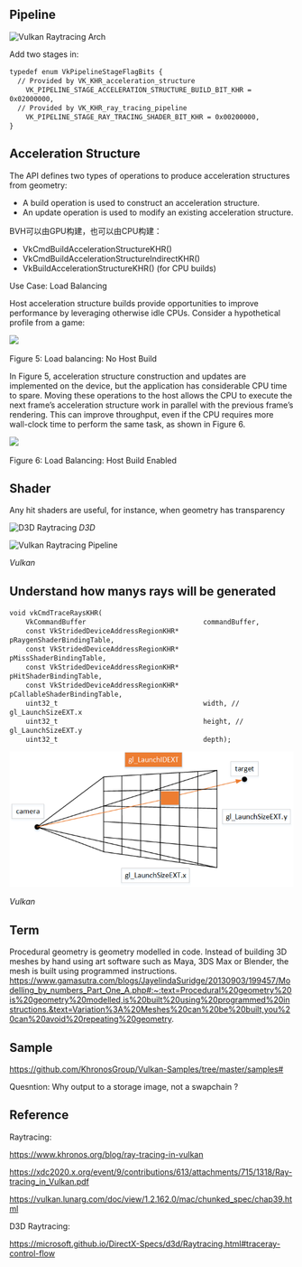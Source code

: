 ## Pipeline
![Vulkan Raytracing Arch](https://www.khronos.org/assets/uploads/blogs/2020-blog-ray-tracing-in-vulkan-figure-7.jpg)

Add two stages in:
```
typedef enum VkPipelineStageFlagBits {
  // Provided by VK_KHR_acceleration_structure
    VK_PIPELINE_STAGE_ACCELERATION_STRUCTURE_BUILD_BIT_KHR = 0x02000000,
  // Provided by VK_KHR_ray_tracing_pipeline
    VK_PIPELINE_STAGE_RAY_TRACING_SHADER_BIT_KHR = 0x00200000,
}
```


## Acceleration Structure

The API defines two types of operations to produce acceleration structures from geometry:

- A build operation is used to construct an acceleration structure.
- An update operation is used to modify an existing acceleration structure.

BVH可以由GPU构建，也可以由CPU构建：
- VkCmdBuildAccelerationStructureKHR()
- VkCmdBuildAccelerationStructureIndirectKHR()
- VkBuildAccelerationStructureKHR() (for CPU builds)


Use Case: Load Balancing

Host acceleration structure builds provide opportunities to improve performance by leveraging otherwise idle CPUs. Consider a hypothetical profile from a game:

![](https://www.khronos.org/assets/uploads/blogs/2020-blog-ray-tracing-in-vulkan-figure-5.png)

Figure 5: Load balancing: No Host Build

In Figure 5, acceleration structure construction and updates are implemented on the device, but the application has considerable CPU time to spare. Moving these operations to the host allows the CPU to execute the next frame’s acceleration structure work in parallel with the previous frame’s rendering. This can improve throughput, even if the CPU requires more wall-clock time to perform the same task, as shown in Figure 6.

![](https://www.khronos.org/assets/uploads/blogs/2020-blog-ray-tracing-in-vulkan-figure-6.png)

Figure 6: Load Balancing: Host Build Enabled

## Shader

Any hit shaders are useful, for instance, when geometry has transparency

![D3D Raytracing](https://microsoft.github.io/DirectX-Specs/d3d/images/raytracing/traceRayControlFlow.png)
*D3D*


![Vulkan Raytracing Pipeline](https://www.khronos.org/assets/uploads/blogs/2020-blog-raytracing-img-08_1.png)

*Vulkan*


## Understand how manys rays will be generated

```
void vkCmdTraceRaysKHR(
    VkCommandBuffer                             commandBuffer,
    const VkStridedDeviceAddressRegionKHR*      pRaygenShaderBindingTable,
    const VkStridedDeviceAddressRegionKHR*      pMissShaderBindingTable,
    const VkStridedDeviceAddressRegionKHR*      pHitShaderBindingTable,
    const VkStridedDeviceAddressRegionKHR*      pCallableShaderBindingTable,
    uint32_t                                    width, // gl_LaunchSizeEXT.x
    uint32_t                                    height, // gl_LaunchSizeEXT.y
    uint32_t                                    depth);
```

![Ray Gen](raygen.png)

*Vulkan*


## Term
Procedural geometry is geometry modelled in code. Instead of building 3D meshes by hand using art software such as Maya, 3DS Max or Blender, the mesh is built using programmed instructions.
https://www.gamasutra.com/blogs/JayelindaSuridge/20130903/199457/Modelling_by_numbers_Part_One_A.php#:~:text=Procedural%20geometry%20is%20geometry%20modelled,is%20built%20using%20programmed%20instructions.&text=Variation%3A%20Meshes%20can%20be%20built,you%20can%20avoid%20repeating%20geometry.

## Sample

https://github.com/KhronosGroup/Vulkan-Samples/tree/master/samples#

Quesntion:
Why output to a storage image, not a swapchain ?

## Reference

Raytracing: 

https://www.khronos.org/blog/ray-tracing-in-vulkan

https://xdc2020.x.org/event/9/contributions/613/attachments/715/1318/Ray-tracing_in_Vulkan.pdf

https://vulkan.lunarg.com/doc/view/1.2.162.0/mac/chunked_spec/chap39.html

D3D Raytracing:

https://microsoft.github.io/DirectX-Specs/d3d/Raytracing.html#traceray-control-flow

